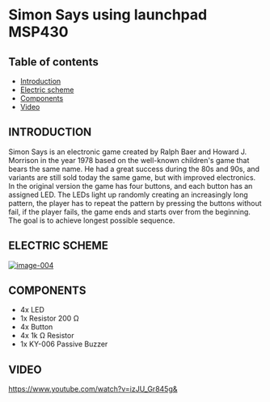 # Simon Says using launchpad MSP430

## Table of contents
* [Introduction](#introduction)
* [Electric scheme](#electric-scheme)
* [Components](#components)
* [Video](#video)

## INTRODUCTION

Simon Says is an electronic game created by Ralph Baer and Howard J. Morrison in the year 1978 based on the well-known children's game that bears the same name. He had a great success during the 80s and 90s, and variants are still sold today the same game, but with improved electronics. In the original version the game has four buttons, and each button has an assigned LED. The LEDs light up randomly creating an increasingly long pattern, the player has to repeat the pattern by pressing the buttons without fail, if the player fails, the game ends and starts over from the beginning. The goal is to achieve longest possible sequence.

## ELECTRIC SCHEME

<a href="https://ibb.co/7jmG5c1"><img src="https://i.ibb.co/YPstM9L/image-004.jpg" alt="image-004" border="0"></a>

## COMPONENTS

* 4x LED 
* 1x Resistor 200 Ω
* 4x Button 
* 4x 1k Ω Resistor
* 1x KY-006 Passive Buzzer

## VIDEO

https://www.youtube.com/watch?v=izJU_Gr845g&


